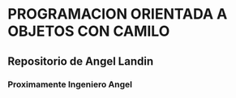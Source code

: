 # PROGRAMACION ORIENTADA A OBJETOS CON CAMILO
## Repositorio de Angel Landin
### Proximamente Ingeniero Angel